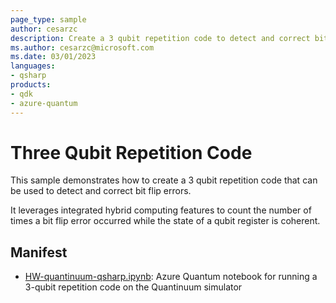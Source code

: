 ```yaml
---
page_type: sample
author: cesarzc
description: Create a 3 qubit repetition code to detect and correct bit flip errors using integrated hybrid computing features.
ms.author: cesarzc@microsoft.com
ms.date: 03/01/2023
languages:
- qsharp
products:
- qdk
- azure-quantum
---
```


# Three Qubit Repetition Code

This sample demonstrates how to create a 3 qubit repetition code that can be used to detect and correct bit flip errors.

It leverages integrated hybrid computing features to count the number of times a bit flip error occurred while the state of a qubit register is coherent.

## Manifest

- [HW-quantinuum-qsharp.ipynb](https://github.com/microsoft/quantum/blob/main/samples/azure-quantum/three-qubit-repetition-code/HW-quantinuum-qsharp.ipynb): Azure Quantum notebook for running a 3-qubit repetition code on the Quantinuum simulator
